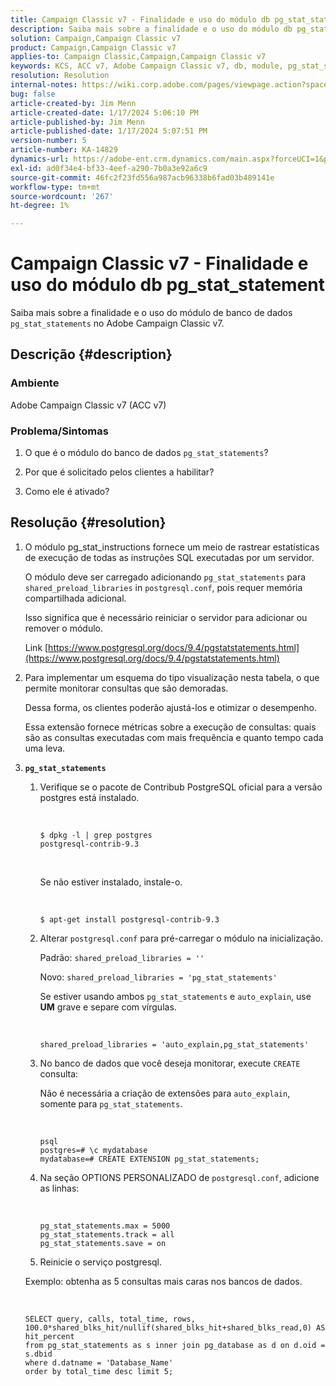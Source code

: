 ```yaml
---
title: Campaign Classic v7 - Finalidade e uso do módulo db pg_stat_statement
description: Saiba mais sobre a finalidade e o uso do módulo db pg_stat_statement no Adobe Campaign Classic v7.
solution: Campaign,Campaign Classic v7
product: Campaign,Campaign Classic v7
applies-to: Campaign Classic,Campaign,Campaign Classic v7
keywords: KCS, ACC v7, Adobe Campaign Classic v7, db, module, pg_stat_statement, FAQ, PostgreSQL, postgres
resolution: Resolution
internal-notes: https://wiki.corp.adobe.com/pages/viewpage.action?spaceKey=neolane&title=Database+performance+optimization+-+Identify+bottleneck+queries+with+execution+statistics#Databaseperformanceoptimization-Identifybottleneckquerieswithexecutionstatistics-pg_stat_statements
bug: false
article-created-by: Jim Menn
article-created-date: 1/17/2024 5:06:10 PM
article-published-by: Jim Menn
article-published-date: 1/17/2024 5:07:51 PM
version-number: 5
article-number: KA-14829
dynamics-url: https://adobe-ent.crm.dynamics.com/main.aspx?forceUCI=1&pagetype=entityrecord&etn=knowledgearticle&id=ceb6acb1-5ab5-ee11-a569-6045bd006268
exl-id: ad0f34e4-bf33-4eef-a290-7b0a3e92a6c9
source-git-commit: 46fc2f23fd556a987acb96338b6fad03b489141e
workflow-type: tm+mt
source-wordcount: '267'
ht-degree: 1%

---
```


# Campaign Classic v7 - Finalidade e uso do módulo db pg_stat_statement


Saiba mais sobre a finalidade e o uso do módulo de banco de dados `pg_stat_statements` no Adobe Campaign Classic v7.

## Descrição {#description}


### Ambiente

Adobe Campaign Classic v7 (ACC v7)



### Problema/Sintomas

1. O que é o módulo do banco de dados `pg_stat_statements`?

2. Por que é solicitado pelos clientes a habilitar?

3. Como ele é ativado?


## Resolução {#resolution}


1. O módulo pg_stat_instructions fornece um meio de rastrear estatísticas de execução de todas as instruções SQL executadas por um servidor.


   O módulo deve ser carregado adicionando `pg_stat_statements` para `shared_preload_libraries` in `postgresql.conf`, pois requer memória compartilhada adicional.


   Isso significa que é necessário reiniciar o servidor para adicionar ou remover o módulo.


   Link [https://www.postgresql.org/docs/9.4/pgstatstatements.html](https://www.postgresql.org/docs/9.4/pgstatstatements.html)
2. Para implementar um esquema do tipo visualização nesta tabela, o que permite monitorar consultas que são demoradas.


   Dessa forma, os clientes poderão ajustá-los e otimizar o desempenho.


   Essa extensão fornece métricas sobre a execução de consultas: quais são as consultas executadas com mais frequência e quanto tempo cada uma leva.
3. <b>`pg_stat_statements`</b>

   1. Verifique se o pacote de Contribub PostgreSQL oficial para a versão postgres está instalado.


      <br>

      ```
      $ dpkg -l | grep postgres
      postgresql-contrib-9.3
      ```



      <br>

      Se não estiver instalado, instale-o.


      <br>

      ```
      $ apt-get install postgresql-contrib-9.3
      ```




   2. Alterar `postgresql.conf` para pré-carregar o módulo na inicialização.


      Padrão: `shared_preload_libraries = ''`


      Novo: `shared_preload_libraries = 'pg_stat_statements'`


      Se estiver usando ambos `pg_stat_statements` e `auto_explain`, use <b>UM</b> grave e separe com vírgulas.


      <br>

      ```
      shared_preload_libraries = 'auto_explain,pg_stat_statements'
      ```




   3. No banco de dados que você deseja monitorar, execute `CREATE` consulta:


      Não é necessária a criação de extensões para `auto_explain`, somente para `pg_stat_statements`.


      <br>

      ```
      psql
      postgres=# \c mydatabase
      mydatabase=# CREATE EXTENSION pg_stat_statements;
      ```




   4. Na seção OPTIONS PERSONALIZADO de `postgresql.conf`, adicione as linhas:


      <br>

      ```
      pg_stat_statements.max = 5000
      pg_stat_statements.track = all
      pg_stat_statements.save = on
      ```


   5. Reinicie o serviço postgresql.



   Exemplo: obtenha as 5 consultas mais caras nos bancos de dados.


   <br>

   ```
   SELECT query, calls, total_time, rows, 100.0*shared_blks_hit/nullif(shared_blks_hit+shared_blks_read,0) AS hit_percent
   from pg_stat_statements as s inner join pg_database as d on d.oid = s.dbid
   where d.datname = 'Database_Name'
   order by total_time desc limit 5;
   ```

